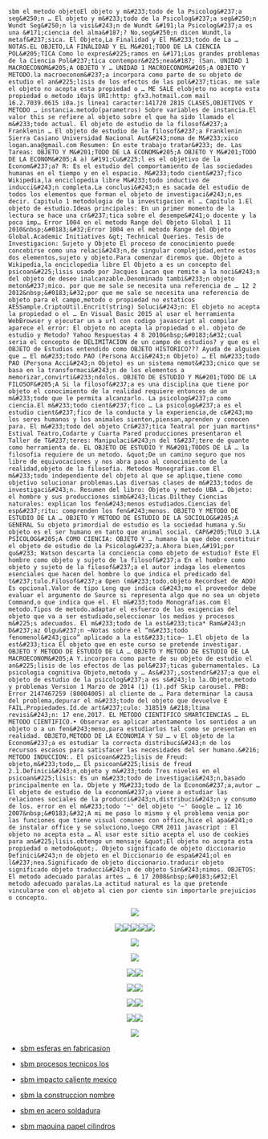 
```
sbm el metodo objetoEl objeto y m&#233;todo de la Psicolog&#237;a seg&#250;n … El objeto y m&#233;todo de la Psicolog&#237;a seg&#250;n Wundt Seg&#250;n la visi&#243;n de Wundt &#191;la Psicolog&#237;a es una &#171;ciencia del alma&#187;? No,seg&#250;n dicen Wundt,la metaf&#237;sica. El Objeto,La Finalidad y El M&#233;todo de La … NOTAS.EL OBJETO,LA FINALIDAD Y EL M&#201;TODO DE LA CIENCIA POL&#205;TICA Como lo expres&#225;ramos en &#171;Los grandes problemas de la Ciencia Pol&#237;tica contempor&#225;nea&#187; (San. UNIDAD 1 MACROECONOM&#205;A OBJETO Y … UNIDAD 1 MACROECONOM&#205;A OBJETO Y METODO.la macroeconom&#237;a incorpora como parte de su objeto de estudio el an&#225;lisis de los efectos de las pol&#237;ticas. me sale el objeto no acepta esta propiedad o … ME SALE elobjeto no acepta esta propiedad o metodo i0ajs URI:http: gfx3.hotmail.com mail 16.2.7039.0615 i0a.js linea1 caracter:141720 2815 CLASES,OBJETIVOS Y METODO … instancia.metodo(parametros) Sobre variables de instancia.El valor this se refiere al objeto sobre el que ha sido llamado el m&#233;todo actual. El objeto de estudio de la filosof&#237;a Franklenin … El objeto de estudio de la filosof&#237;a Franklenin Sierra Casiano Universidad Nacional Aut&#243;noma de M&#233;xico logan.ana@gmail.com Resumen: En este trabajo tratar&#233; de. Las Tareas: OBJETO Y M&#201;TODO DE LA ECONOM&#205;A OBJETO Y M&#201;TODO DE LA ECONOM&#205;A a) &#191;Cu&#225;l es el objetivo de la Econom&#237;a? R: Es el estudio del comportamiento de las sociedades humanas en el tiempo y en el espacio. M&#233;todo cient&#237;fico Wikipedia,la enciclopedia libre M&#233;todo inductivo de inducci&#243;n completa.La conclusi&#243;n es sacada del estudio de todos los elementos que forman el objeto de investigaci&#243;n,es decir. Capitulo 1 metodologia de la investigacion el … Capitulo 1.El objeto de estudio.Ideas principales: En un primer momento de la lectura se hace una cr&#237;tica sobre el desempe&#241;o docente y la poca imp… Error 1004 en el metodo Range del Objeto Global 1 11 2010&nbsp;&#0183;&#32;Error 1004 en el metodo Range del Objeto Global.Academic Initiatives &gt; Technical Queries. Tesis de Investigacion: Sujeto y Objeto El proceso de conocimiento puede concebirse como una relaci&#243;n,de singular complejidad,entre estos dos elementos,sujeto y objeto.Para comenzar diremos que. Objeto a Wikipedia,la enciclopedia libre El Objeto a es un concepto del psicoan&#225;lisis usado por Jacques Lacan que remite a la noci&#243;n del objeto de deseo inalcanzable.Denominado tambi&#233;n objeto meton&#237;mico. por que me sale se necesita una referencia de … 12 2 2012&nbsp;&#0183;&#32;por que me sale se necesita una referencia de objeto para el campo,metodo o propiedad no estaticos AESSample.CriptoUtil.Encrit(string) Soluci&#243;n: El objeto no acepta la propiedad o el … En Visual Basic 2015 al usar el herramienta WebBrowser y ejecutar un a url con codigo javascript al compilar aparece el error: El objeto no acepta la propiedad o el. objeto de estudio y Metodo? Yahoo Respuestas 4 8 2010&nbsp;&#0183;&#32;cual seria el concepto de DELIMITACION de un campo de estudios? y que es el OBJETO de Estudios entendido como OBJETO HISTORICO??? Ayuda de alguien que … El m&#233;todo PAO (Persona Acci&#243;n Objeto) … El m&#233;todo PAO (Persona Acci&#243;n Objeto) es un sistema nemot&#233;cnico que se basa en la transformaci&#243;n de los elementos a memorizar,convirti&#233;ndolos. OBJETO DE ESTUDIO Y M&#201;TODO DE LA FILOSOF&#205;A Si la filosof&#237;a es una disciplina que tiene por objeto el conocimiento de la realidad requiere entonces de un m&#233;todo que le permita alcanzarlo. La psicolog&#237;a como ciencia.El m&#233;todo cient&#237;fico … La psicolog&#237;a es el estudio cient&#237;fico de la conducta y la experiencia,de c&#243;mo los seres humanos y los animales sienten,piensan,aprenden y conocen para. El m&#233;todo del objeto Cr&#237;tica Teatral por juan martins* Estival Teatro,Codarte y Cuarta Pared producciones presentaron el Taller de T&#237;teres: Manipulaci&#243;n del t&#237;tere de guante como herramienta de. EL OBJETO DE ESTUDIO Y M&#201;TODOS DE LA … la filosofia requiere de un metodo. &quot;De un camino seguro que nos libre de equivocaciones y nos abra paso al conocimiento de la realidad,objeto de la filosofia. Metodos Monografias.com El m&#233;todo independiente del objeto al que se aplique,tiene como objetivo solucionar problemas.Las diversas clases de m&#233;todos de investigaci&#243;n. Resumen del libro: Objeto y metodo UBA … Objeto: el hombre y sus producciones simb&#243;licas.Dilthey Ciencias naturales: explican los fen&#243;menos estudiados.Ciencias del esp&#237;ritu: comprenden los fen&#243;menos. OBJETO Y METODO DE ESTUDIO DE LA … OBJETO Y METODO DE ESTUDIO DE LA SOCIOLOG&#205;A GENERAL Su objeto primordial de estudio es la sociedad humana y.Su objeto es el ser humano en tanto que animal social. CAP&#205;TULO 3.LA PSICOLOG&#205;A COMO CIENCIA: OBJETO Y … humano la que debe constituir el objeto de estudio de la Psicolog&#237;a.Ahora bien,&#191;por qu&#233; Watson descarta la conciencia como objeto de estudio? Este El hombre como objeto y sujeto de la filosof&#237;a En el hombre como objeto y sujeto de la filosof&#237;a el autor indaga los elementos esenciales que hacen del hombre lo que indica el predicado del t&#237;tulo.Filosof&#237;a Open (m&#233;todo,objeto Recordset de ADO) Es opcional.Valor de tipo Long que indica c&#243;mo el proveedor debe evaluar el argumento de Source si representa algo que no sea un objeto Command,o que indica que el. El m&#233;todo Monografias.com El metodo.Tipos de metodo.adaptar el esfuerzo de las exigencias del objeto que va a ser estudiado,seleccionar los medios y procesos m&#225;s adecuados. El m&#233;todo de la est&#233;tica* Ram&#243;n D&#237;az Olgu&#237;n —Notas sobre el “m&#233;todo fenomenol&#243;gico” aplicado a la est&#233;tica— 1.El objeto de la est&#233;tica El objeto que en este curso se pretende investigar. OBJETO Y METODO DE ESTUDIO DE LA … OBJETO Y METODO DE ESTUDIO DE LA MACROECONOM&#205;A Y.incorpora como parte de su objeto de estudio el an&#225;lisis de los efectos de las pol&#237;ticas gubernamentales. La psicologia cognitiva Objeto,metodo y … As&#237;,sostendr&#237;a que el objeto de estudio de la psicolog&#237;a es s&#243;lo la.Objeto,metodo y problemas Version 1 Marzo de 2014 (1) (1).pdf Skip carousel. PRB: Error 2147467259 (80004005) al cliente de … Para determinar la causa del problema,depurar el m&#233;todo del objeto que devuelve E FAIL.Propiedades.Id.de art&#237;culo: 318519 &#218;ltima revisi&#243;n: 17 ene.2017. EL METODO CIENTIFICO SMARTCIENCIAS … EL METODO CIENTIFICO.• Observar es aplicar atentamente los sentidos a un objeto o a un fen&#243;meno,para estudiarlos tal como se presentan en realidad. OBJETO,METODO DE LA ECONOMIA Y SU … v El objeto de la Econom&#237;a es estudiar la correcta distribuci&#243;n de los recursos escasos para satisfacer las necesidades del ser humano.&#216; METODO INDUCCION:. El psicoan&#225;lisis de Freud: objeto,m&#233;todo,… El psicoan&#225;lisis de freud 2.1.Definici&#243;n,objeto y m&#233;todo Tres niveles en el psicoan&#225;lisis: Es un m&#233;todo de investigaci&#243;n,basado principalmente en la. Objeto y M&#233;todo de la Econom&#237;a,autor … El objeto de estudio de la econom&#237;a viene a estudiar las relaciones sociales de la producci&#243;n,distribuci&#243;n y consumo de los. error en el m&#233;todo '~' del objeto '~' Google … 12 16 2007&nbsp;&#0183;&#32;A mi me paso lo mismo y el problema venia por las funciones que tiene visual comunes con office,hice el apa&#241;o de instalar office y se soluciono,luego CRM 2011 javascript : El objeto no acepta esta … Al usar este sitio acepta el uso de cookies para an&#225;lisis.obtengo un mensaje &quot;El objeto no acepta esta propiedad o metodo&quot;. Objeto significado de objeto diccionario Definici&#243;n de objeto en el Diccionario de espa&#241;ol en l&#237;nea.Significado de objeto diccionario.traducir objeto significado objeto traducci&#243;n de objeto Sin&#243;nimos. OBJETOS: El metodo adecuado paralas artes … 6 17 2008&nbsp;&#0183;&#32;El metodo adecuado paralas.La actitud natural es la que pretende vincularse con el objeto al cien por ciento sin importarle prejuicios o concepto. 
```

<div align="center">

<a href="https://es-crusher.shibang-china.com/github&k=sbm+el+metodo+objeto"><img src="https://static.shibang-china.com/es/crusher/logo.jpg"></a>

<a href="https://es-crusher.shibang-china.com/github&k=sbm+el+metodo+objeto"><img src="https://static.shibang-china.com/es/crusher/index.jpg"></a><a href="https://es-crusher.shibang-china.com/material.htmlgithub&k=sbm+el+metodo+objeto"><img src="https://static.shibang-china.com/es/crusher/material.jpg"></a><a href="https://es-crusher.shibang-china.com/application.htmlgithub&k=sbm+el+metodo+objeto"><img src="https://static.shibang-china.com/es/crusher/application.jpg"></a><a href="https://es-crusher.shibang-china.com/aboutus.htmlgithub&k=sbm+el+metodo+objeto"><img src="https://static.shibang-china.com/es/crusher/aboutus.jpg"></a><a href="https://es-crusher.shibang-china.com/contact.htmlgithub&k=sbm+el+metodo+objeto"><img src="https://static.shibang-china.com/es/crusher/contact.jpg"></a>

<a href="https://es-crusher.shibang-china.com/github&k=sbm+el+metodo+objeto"><img src="https://static.shibang-china.com/es/crusher/banner.jpg"></a>

<a href="https://swt.shibang-china.com/github&k=sbm+el+metodo+objeto"><img src="https://static.shibang-china.com/es/crusher/text.jpg"></a>

<a href="https://swt.shibang-china.com/github&k=sbm+el+metodo+objeto"><img src="https://static.shibang-china.com/es/crusher/chat.jpg"></a><a href="https://es-crusher.shibang-china.com/contact.htmlgithub&k=sbm+el+metodo+objeto"><img src="https://static.shibang-china.com/es/crusher/message.jpg"></a>

<a href="https://es-crusher.shibang-china.com/products/pe.htmlgithub&k=sbm+el+metodo+objeto"><img src="https://static.shibang-china.com/es/crusher/pe.jpg"></a><a href="https://es-crusher.shibang-china.com/products/pf.htmlgithub&k=sbm+el+metodo+objeto"><img src="https://static.shibang-china.com/es/crusher/pf.jpg"></a>

<a href="https://es-crusher.shibang-china.com/products/hpt.htmlgithub&k=sbm+el+metodo+objeto"><img src="https://static.shibang-china.com/es/crusher/hpt.jpg"></a><a href="https://es-crusher.shibang-china.com/products/vsi.htmlgithub&k=sbm+el+metodo+objeto"><img src="https://static.shibang-china.com/es/crusher/vsi.jpg"></a>

<a href="https://es-crusher.shibang-china.com/products/klv.htmlgithub&k=sbm+el+metodo+objeto"><img src="https://static.shibang-china.com/es/crusher/klv.jpg"></a><a href="https://es-crusher.shibang-china.com/products/portable.htmlgithub&k=sbm+el+metodo+objeto"><img src="https://static.shibang-china.com/es/crusher/portable.jpg"></a>

<a href="https://swt.shibang-china.com/github&k=sbm+el+metodo+objeto"><img src="https://static.shibang-china.com/es/crusher/case.jpg"></a>

</div>


* [sbm esferas en fabricasion](sbm%20esferas%20en%20fabricasion.md)

* [sbm procesos tecnicos los](sbm%20procesos%20tecnicos%20los.md)

* [sbm impacto caliente mexico](sbm%20impacto%20caliente%20mexico.md)

* [sbm la construccion nombre](sbm%20la%20construccion%20nombre.md)

* [sbm en acero soldadura](sbm%20en%20acero%20soldadura.md)

* [sbm maquina papel cilindros](sbm%20maquina%20papel%20cilindros.md)